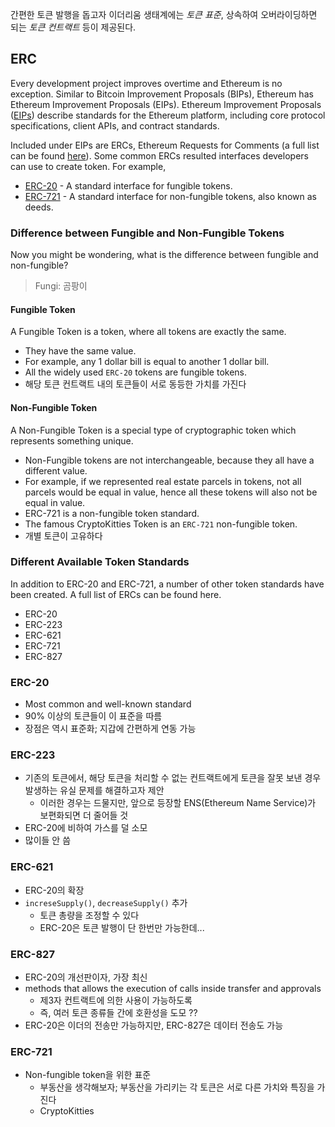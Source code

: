 간편한 토큰 발행을 돕고자 이더리움 생태계에는 *토큰 표준*, 상속하여 오버라이딩하면 되는 *토큰 컨트랙트* 등이 제공된다.

## ERC

Every development project improves overtime and Ethereum is no exception. Similar to Bitcoin Improvement Proposals (BIPs), Ethereum has Ethereum Improvement Proposals (EIPs). Ethereum Improvement Proposals ([EIPs](https://eips.ethereum.org/)) describe standards for the Ethereum platform, including core protocol specifications, client APIs, and contract standards.

Included under EIPs are ERCs, Ethereum Requests for Comments (a full list can be found [here](https://eips.ethereum.org/erc)). Some common ERCs resulted interfaces developers can use to create token. For example,

- [ERC-20](https://eips.ethereum.org/EIPS/eip-20) - A standard interface for fungible tokens.
- [ERC-721](https://eips.ethereum.org/EIPS/eip-721) - A standard interface for non-fungible tokens, also known as deeds.

### Difference between Fungible and Non-Fungible Tokens

Now you might be wondering, what is the difference between fungible and non-fungible?

> Fungi: 곰팡이

#### Fungible Token

A Fungible Token is a token, where all tokens are exactly the same.

- They have the same value.
- For example, any 1 dollar bill is equal to another 1 dollar bill.
- All the widely used `ERC-20` tokens are fungible tokens.
- 해당 토큰 컨트랙트 내의 토큰들이 서로 동등한 가치를 가진다

#### Non-Fungible Token

A Non-Fungible Token is a special type of cryptographic token which represents something unique.

- Non-Fungible tokens are not interchangeable, because they all have a different value.
- For example, if we represented real estate parcels in tokens, not all parcels would be equal in value, hence all these tokens will also not be equal in value.
- ERC-721 is a non-fungible token standard.
- The famous CryptoKitties Token is an `ERC-721` non-fungible token.
- 개별 토큰이 고유하다

### Different Available Token Standards

In addition to ERC-20 and ERC-721, a number of other token standards have been created. A full list of ERCs can be found here.

- ERC-20
- ERC-223
- ERC-621
- ERC-721
- ERC-827

### ERC-20

- Most common and well-known standard
- 90% 이상의 토큰들이 이 표준을 따름
- 장점은 역시 표준화; 지갑에 간편하게 연동 가능

### ERC-223

- 기존의 토큰에서, 해당 토큰을 처리할 수 없는 컨트랙트에게 토큰을 잘못 보낸 경우 발생하는 유실 문제를 해결하고자 제안
  - 이러한 경우는 드물지만, 앞으로 등장할 ENS(Ethereum Name Service)가 보편화되면 더 줄어들 것
- ERC-20에 비하여 가스를 덜 소모
- 많이들 안 씀

### ERC-621

- ERC-20의 확장
- `increseSupply()`, `decreaseSupply()` 추가
  - 토큰 총량을 조정할 수 있다
  - ERC-20은 토큰 발행이 단 한번만 가능한데...

### ERC-827

- ERC-20의 개선판이자, 가장 최신
- methods that allows the execution of calls inside transfer and approvals
  - 제3자 컨트랙트에 의한 사용이 가능하도록
  - 즉, 여러 토큰 종류들 간에 호환성을 도모 ??
- ERC-20은 이더의 전송만 가능하지만, ERC-827은 데이터 전송도 가능

### ERC-721

- Non-fungible token을 위한 표준
  - 부동산을 생각해보자; 부동산을 가리키는 각 토큰은 서로 다른 가치와 특징을 가진다
  - CryptoKitties
